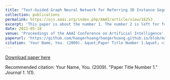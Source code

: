 ```yaml
---
title: "Text-Guided Graph Neural Network for Referring 3D Instance Segmentation"
collection: publications
permalink: https://ojs.aaai.org/index.php/AAAI/article/view/16253
excerpt: 'This paper is about the number 1. The number 2 is left for future work.'
date: 2021-05-18
venue: 'Proceedings of the AAAI Conference on Artificial Intelligence'
paperurl: 'https://github.com/haogerhuang/haogerhuang.github.io/blob/master/files/16253-Article%20Text-19747-1-2-20210518-1.pdf'
citation: 'Your Name, You. (2009). &quot;Paper Title Number 1.&quot; <i>Journal 1</i>. 1(1).'
---
```



[Download paper here](https://github.com/haogerhuang/haogerhuang.github.io/blob/master/files/16253-Article%20Text-19747-1-2-20210518-1.pdf)

Recommended citation: Your Name, You. (2009). "Paper Title Number 1." <i>Journal 1</i>. 1(1).

